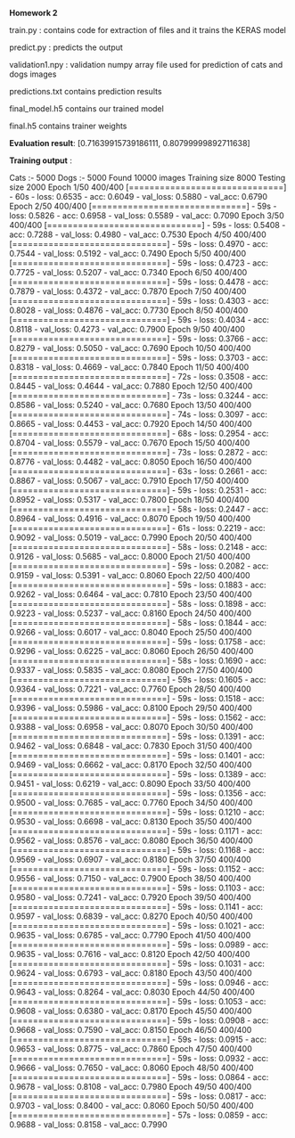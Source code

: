 <b>Homework 2</b>


train.py : contains code for extraction of files and it trains the KERAS model

predict.py : predicts the output

validation1.npy : validation numpy array file used for prediction of cats and dogs images

predictions.txt contains prediction results

final_model.h5 contains our trained model

final.h5 contains trainer weights

<b>Evaluation result</b>:
[0.71639915739186111, 0.80799999892711638]

<b>Training output</b> :

Cats :- 5000
Dogs :-  5000
Found 10000 images
Training size 8000
Testing size 2000
Epoch 1/50
400/400 [==============================] - 60s - loss: 0.6535 - acc: 0.6049 - val_loss: 0.5880 - val_acc: 0.6790
Epoch 2/50
400/400 [==============================] - 59s - loss: 0.5826 - acc: 0.6958 - val_loss: 0.5589 - val_acc: 0.7090
Epoch 3/50
400/400 [==============================] - 59s - loss: 0.5408 - acc: 0.7288 - val_loss: 0.4980 - val_acc: 0.7530
Epoch 4/50
400/400 [==============================] - 59s - loss: 0.4970 - acc: 0.7544 - val_loss: 0.5192 - val_acc: 0.7490
Epoch 5/50
400/400 [==============================] - 59s - loss: 0.4723 - acc: 0.7725 - val_loss: 0.5207 - val_acc: 0.7340
Epoch 6/50
400/400 [==============================] - 59s - loss: 0.4478 - acc: 0.7879 - val_loss: 0.4372 - val_acc: 0.7870
Epoch 7/50
400/400 [==============================] - 59s - loss: 0.4303 - acc: 0.8028 - val_loss: 0.4876 - val_acc: 0.7730
Epoch 8/50
400/400 [==============================] - 59s - loss: 0.4034 - acc: 0.8118 - val_loss: 0.4273 - val_acc: 0.7900
Epoch 9/50
400/400 [==============================] - 59s - loss: 0.3766 - acc: 0.8279 - val_loss: 0.5050 - val_acc: 0.7690
Epoch 10/50
400/400 [==============================] - 59s - loss: 0.3703 - acc: 0.8318 - val_loss: 0.4669 - val_acc: 0.7840
Epoch 11/50
400/400 [==============================] - 72s - loss: 0.3508 - acc: 0.8445 - val_loss: 0.4644 - val_acc: 0.7880
Epoch 12/50
400/400 [==============================] - 73s - loss: 0.3244 - acc: 0.8586 - val_loss: 0.5240 - val_acc: 0.7680
Epoch 13/50
400/400 [==============================] - 74s - loss: 0.3097 - acc: 0.8665 - val_loss: 0.4453 - val_acc: 0.7920
Epoch 14/50
400/400 [==============================] - 68s - loss: 0.2954 - acc: 0.8704 - val_loss: 0.5579 - val_acc: 0.7670
Epoch 15/50
400/400 [==============================] - 73s - loss: 0.2872 - acc: 0.8776 - val_loss: 0.4482 - val_acc: 0.8050
Epoch 16/50
400/400 [==============================] - 63s - loss: 0.2661 - acc: 0.8867 - val_loss: 0.5067 - val_acc: 0.7910
Epoch 17/50
400/400 [==============================] - 59s - loss: 0.2531 - acc: 0.8952 - val_loss: 0.5317 - val_acc: 0.7800
Epoch 18/50
400/400 [==============================] - 58s - loss: 0.2447 - acc: 0.8964 - val_loss: 0.4916 - val_acc: 0.8070
Epoch 19/50
400/400 [==============================] - 61s - loss: 0.2219 - acc: 0.9092 - val_loss: 0.5019 - val_acc: 0.7990
Epoch 20/50
400/400 [==============================] - 58s - loss: 0.2148 - acc: 0.9126 - val_loss: 0.5685 - val_acc: 0.8000
Epoch 21/50
400/400 [==============================] - 59s - loss: 0.2082 - acc: 0.9159 - val_loss: 0.5391 - val_acc: 0.8060
Epoch 22/50
400/400 [==============================] - 59s - loss: 0.1883 - acc: 0.9262 - val_loss: 0.6464 - val_acc: 0.7810
Epoch 23/50
400/400 [==============================] - 58s - loss: 0.1898 - acc: 0.9223 - val_loss: 0.5237 - val_acc: 0.8160
Epoch 24/50
400/400 [==============================] - 58s - loss: 0.1844 - acc: 0.9266 - val_loss: 0.6017 - val_acc: 0.8040
Epoch 25/50
400/400 [==============================] - 59s - loss: 0.1758 - acc: 0.9296 - val_loss: 0.6225 - val_acc: 0.8060
Epoch 26/50
400/400 [==============================] - 58s - loss: 0.1690 - acc: 0.9337 - val_loss: 0.5835 - val_acc: 0.8080
Epoch 27/50
400/400 [==============================] - 59s - loss: 0.1605 - acc: 0.9364 - val_loss: 0.7221 - val_acc: 0.7760
Epoch 28/50
400/400 [==============================] - 59s - loss: 0.1518 - acc: 0.9396 - val_loss: 0.5986 - val_acc: 0.8100
Epoch 29/50
400/400 [==============================] - 59s - loss: 0.1562 - acc: 0.9388 - val_loss: 0.6958 - val_acc: 0.8070
Epoch 30/50
400/400 [==============================] - 59s - loss: 0.1391 - acc: 0.9462 - val_loss: 0.6848 - val_acc: 0.7830
Epoch 31/50
400/400 [==============================] - 59s - loss: 0.1401 - acc: 0.9469 - val_loss: 0.6662 - val_acc: 0.8170
Epoch 32/50
400/400 [==============================] - 59s - loss: 0.1389 - acc: 0.9451 - val_loss: 0.6219 - val_acc: 0.8090
Epoch 33/50
400/400 [==============================] - 59s - loss: 0.1356 - acc: 0.9500 - val_loss: 0.7685 - val_acc: 0.7760
Epoch 34/50
400/400 [==============================] - 59s - loss: 0.1210 - acc: 0.9530 - val_loss: 0.6698 - val_acc: 0.8130
Epoch 35/50
400/400 [==============================] - 59s - loss: 0.1171 - acc: 0.9562 - val_loss: 0.8576 - val_acc: 0.8080
Epoch 36/50
400/400 [==============================] - 59s - loss: 0.1168 - acc: 0.9569 - val_loss: 0.6907 - val_acc: 0.8180
Epoch 37/50
400/400 [==============================] - 59s - loss: 0.1152 - acc: 0.9556 - val_loss: 0.7150 - val_acc: 0.7900
Epoch 38/50
400/400 [==============================] - 59s - loss: 0.1103 - acc: 0.9580 - val_loss: 0.7241 - val_acc: 0.7920
Epoch 39/50
400/400 [==============================] - 59s - loss: 0.1141 - acc: 0.9597 - val_loss: 0.6839 - val_acc: 0.8270
Epoch 40/50
400/400 [==============================] - 59s - loss: 0.1021 - acc: 0.9635 - val_loss: 0.6785 - val_acc: 0.7790
Epoch 41/50
400/400 [==============================] - 59s - loss: 0.0989 - acc: 0.9635 - val_loss: 0.7616 - val_acc: 0.8120
Epoch 42/50
400/400 [==============================] - 59s - loss: 0.1031 - acc: 0.9624 - val_loss: 0.6793 - val_acc: 0.8180
Epoch 43/50
400/400 [==============================] - 59s - loss: 0.0946 - acc: 0.9643 - val_loss: 0.8264 - val_acc: 0.8030
Epoch 44/50
400/400 [==============================] - 59s - loss: 0.1053 - acc: 0.9608 - val_loss: 0.6380 - val_acc: 0.8170
Epoch 45/50
400/400 [==============================] - 59s - loss: 0.0908 - acc: 0.9668 - val_loss: 0.7590 - val_acc: 0.8150
Epoch 46/50
400/400 [==============================] - 59s - loss: 0.0915 - acc: 0.9653 - val_loss: 0.8775 - val_acc: 0.7860
Epoch 47/50
400/400 [==============================] - 59s - loss: 0.0932 - acc: 0.9666 - val_loss: 0.7650 - val_acc: 0.8060
Epoch 48/50
400/400 [==============================] - 59s - loss: 0.0864 - acc: 0.9678 - val_loss: 0.8108 - val_acc: 0.7980
Epoch 49/50
400/400 [==============================] - 59s - loss: 0.0817 - acc: 0.9703 - val_loss: 0.8400 - val_acc: 0.8060
Epoch 50/50
400/400 [==============================] - 57s - loss: 0.0859 - acc: 0.9688 - val_loss: 0.8158 - val_acc: 0.7990


